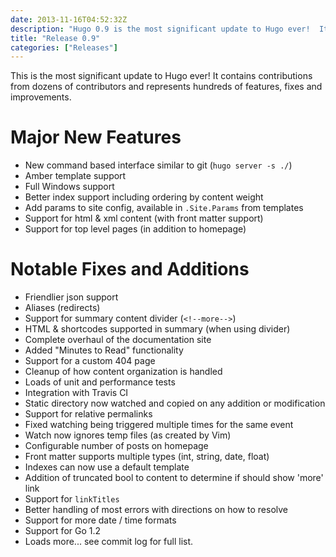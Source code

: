 ```yaml
---
date: 2013-11-16T04:52:32Z
description: "Hugo 0.9 is the most significant update to Hugo ever!  It contains contributions from dozens of contributors and represents hundreds of features, fixes and improvements."
title: "Release 0.9"
categories: ["Releases"]
---
```


This is the most significant update to Hugo ever!
It contains contributions from dozens of contributors and represents hundreds of features, fixes and improvements.

# Major New Features
- New command based interface similar to git (`hugo server -s ./`)
- Amber template support
- Full Windows support
- Better index support including ordering by content weight
- Add params to site config, available in `.Site.Params` from templates
- Support for html & xml content (with front matter support)
- Support for top level pages (in addition to homepage)

# Notable Fixes and Additions
- Friendlier json support
- Aliases (redirects)
- Support for summary content divider (`<!--more-->`)
- HTML & shortcodes supported in summary (when using divider)
- Complete overhaul of the documentation site
- Added "Minutes to Read" functionality
- Support for a custom 404 page
- Cleanup of how content organization is handled
- Loads of unit and performance tests
- Integration with Travis CI
- Static directory now watched and copied on any addition or modification
- Support for relative permalinks
- Fixed watching being triggered multiple times for the same event
- Watch now ignores temp files (as created by Vim)
- Configurable number of posts on homepage
- Front matter supports multiple types (int, string, date, float)
- Indexes can now use a default template
- Addition of truncated bool to content to determine if should show 'more' link
- Support for `linkTitles`
- Better handling of most errors with directions on how to resolve
- Support for more date / time formats
- Support for Go 1.2
- Loads more... see commit log for full list.
